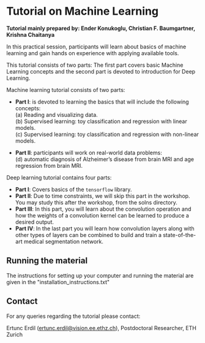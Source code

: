 # Tutorial on Machine Learning

**Tutorial mainly prepared by: Ender Konukoglu, Christian F. Baumgartner, Krishna Chaitanya** <br />

In this practical session, participants will learn about basics of machine learning and gain hands on experience with applying available tools. <br />

This tutorial consists of two parts: The first part covers basic Machine Learning concepts and the second part is devoted to introduction for Deep Learning. <br />

Machine learning tutorial consists of two parts: <br />

 * **Part I**: is devoted to learning the basics that will include the following concepts: <br />
  (a) Reading and visualizing data. <br />
  (b) Supervised learning: toy classification and regression with linear models. <br />
  (c) Supervised learning: toy classification and regression with non-linear models. <br />

 * **Part II**: participants will work on real-world data problems: <br />
  (d) automatic diagnosis of Alzheimer’s disease from brain MRI and age regression from brain MRI. <br />

Deep learning tutorial contains four parts: <br />

 * **Part I**: Covers basics of the `tensorflow` library.
 * **Part II**: Due to time constraints, we will skip this part in the workshop. You may study this after the workshop, from the solns directory.
 * **Part III**: In this part, you will learn about the convolution operation and how the weights of a convolution kernel can be learned to produce a desired output.
 * **Part IV**: In the last part you will learn how convolution layers along with other types of layers can be combined to build and train a state-of-the-art medical segmentation network. 


## Running the material

The instructions for setting up your computer and running the material are given in the "installation_instructions.txt"

## Contact
For any queries regarding the tutorial please contact:

Ertunc Erdil (ertunc.erdil@vision.ee.ethz.ch), Postdoctoral Researcher, ETH Zurich

